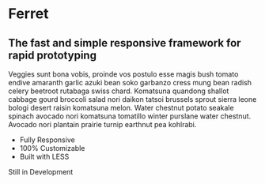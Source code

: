 Ferret
======

The fast and simple responsive framework for rapid prototyping
---

Veggies sunt bona vobis, proinde vos postulo esse magis bush tomato endive amaranth garlic azuki bean soko garbanzo cress mung bean radish celery beetroot rutabaga swiss chard. Komatsuna quandong shallot cabbage gourd broccoli salad nori daikon tatsoi brussels sprout sierra leone bologi desert raisin komatsuna melon. Water chestnut potato seakale spinach avocado nori komatsuna tomatillo winter purslane water chestnut. Avocado nori plantain prairie turnip earthnut pea kohlrabi.

* Fully Responsive
* 100% Customizable
* Built with LESS

Still in Development